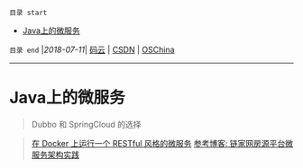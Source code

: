 `目录 start`
 
- [Java上的微服务](#java上的微服务)

`目录 end` |_2018-07-11_| [码云](https://gitee.com/gin9) | [CSDN](http://blog.csdn.net/kcp606) | [OSChina](https://my.oschina.net/kcp1104)
****************************************
# Java上的微服务
> Dubbo 和 SpringCloud 的选择

> [在 Docker 上运行一个 RESTful 风格的微服务](https://segmentfault.com/a/1190000002930500)
> [参考博客: 链家网房源平台微服务架构实践 ](https://mp.weixin.qq.com/s?__biz=MjM5MDE0Mjc4MA==&mid=2650999401&idx=1&sn=5fde04f1b08309fb8efa0a87696e6838&chksm=bdbef23a8ac97b2ca4f7bd757b9032aae28022e8bd75784515297fe66f63fc14d2d61a4ecd68&mpshare=1&scene=1&srcid=11276sR0AJk0tgwlJRleKuaY#rd)

